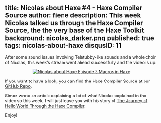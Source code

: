 title: Nicolas about Haxe #4 - Haxe Compiler Source
author: fiene
description: This week Nicolas talked us through the Haxe Compiler Source, the the very base of the Haxe Toolkit.
background: nicolas_darker.png
published: true
tags: nicolas-about-haxe
disqusID: 11
---

After some sound issues involving Teletubby-like sounds and a whole choir of Nicolas, this week's stream went ahead successfully and the video is up:

<div style="text-align:center" markdown="1">
    <a href="https://www.youtube.com/watch?feature=player_embedded&v=wE26yH7AYNo" target="_blank">
        <img src="https://img.youtube.com/vi/wE26yH7AYNo/0.jpg" alt="Nicolas about Haxe Episode 3 Macros in Haxe" />
    </a>
</div>

If you want to have a look, you can find the Haxe Compiler Source at our [GitHub Repo](https://github.com/HaxeFoundation/haxe).

Simon wrote an article explaining a lot of what Nicolas explained in the video so this week, I will just leave you with his story of [The Journey of Hello World Through the Haxe Compiler](https://haxe.org/blog/the-journey-of-hello-world-through-the-haxe-compiler-part-1/).

Enjoy!
